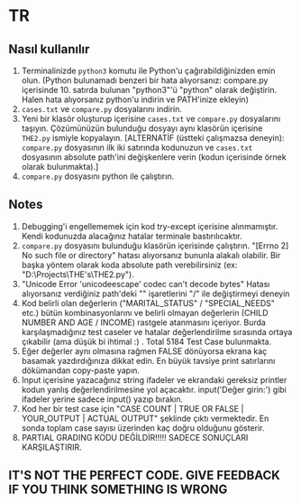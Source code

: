 # TR
## Nasıl kullanılır
1. Terminalinizde `python3` komutu ile Python'u çağırabildiğinizden emin olun. (Python bulunamadı benzeri bir hata alıyorsanız: compare.py içerisinde 10. satırda bulunan "python3"'ü "python" olarak değiştirin. Halen hata alıyorsanız python'u indirin ve PATH'inize ekleyin)
2. `cases.txt` ve `compare.py` dosyalarını indirin.
3. Yeni bir klasör oluşturup içerisine `cases.txt` ve `compare.py` dosyalarını taşıyın. Çözümünüzün bulunduğu dosyayı aynı klasörün içerisine `THE2.py` ismiyle kopyalayın. [ALTERNATİF (üstteki çalışmazsa deneyin): `compare.py` dosyasının ilk iki satırında kodunuzun ve `cases.txt` dosyasının absolute path'ini değişkenlere verin (kodun içerisinde örnek olarak bulunmakta).]
4. `compare.py` dosyasını python ile çalıştırın.
## Notes
1. Debugging'i engellememek için kod try-except içerisine alınmamıştır. Kendi kodunuzda alacağınız hatalar terminale bastırılıcaktır.
2. `compare.py` dosyasını bulunduğu klasörün içerisinde çalıştırın. "[Errno 2] No such file or directory" hatası alıyorsanız bununla alakalı olabilir. Bir başka yöntem olarak koda absolute path verebilirsiniz (ex: "D:\Projects\THE's\THE2.py"). 
3. "Unicode Error 'unicodeescape' codec can't decode bytes" Hatası alıyorsanız verdiğiniz path'deki "\" işaretlerini "/" ile değiştirmeyi deneyin
4. Kod belirli olan değerlerin ("MARITAL_STATUS" / "SPECIAL_NEEDS" etc.) bütün kombinasyonlarını ve belirli olmayan değerlerin (CHILD NUMBER AND AGE / INCOME) rastgele atanmasını içeriyor. Burda karşılaşmadığınız test caseler ve hatalar değerlendirilme sırasında ortaya çıkabilir (ama düşük bi ihtimal :) . Total 5184 Test Case bulunmakta.
5. Eğer değerler aynı olmasına rağmen FALSE dönüyorsa ekrana kaç basamak yazdırdığınıza dikkat edin. En büyük tavsiye print satırlarını dökümandan copy-paste yapın.
6. Input içerisine yazacağınız string ifadeler ve ekrandaki gereksiz printler kodun yanlış değerlendirilmesine yol açacaktır. input('Değer girin:') gibi ifadeler yerine sadece input() yazıp bırakın.
7. Kod her bir test case için "CASE COUNT | TRUE OR FALSE | YOUR_OUTPUT | ACTUAL OUTPUT" şeklinde çıktı vermektedir. En sonda toplam case sayısı üzerinden kaç doğru olduğunu gösterir.
8. PARTIAL GRADING KODU DEĞİLDİR!!!!! SADECE SONUÇLARI KARŞILAŞTIRIR.
## IT'S NOT THE PERFECT CODE. GIVE FEEDBACK IF YOU THINK SOMETHING IS WRONG
